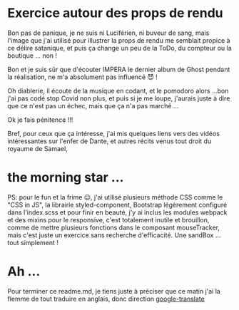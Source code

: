 # Exercice autour des props de rendu

Bon pas de panique, je ne suis ni Luciférien, ni buveur de sang, mais l'image que j'ai utilisé pour illustrer
la props de rendu me semblait propice à ce délire satanique, et puis ça change un peu de la ToDo, du compteur ou la boutique ... non !

Bon et je suis sûr que d'écouter IMPERA le dernier album de Ghost pendant la réalisation, ne m'a absolument pas influencé 😈 ! 

Oh diablerie, il écoute de la musique en codant, et le pomodoro alors ...bon j'ai pas codé stop Covid non plus,
et puis si je me loupe, j'aurais juste à dire que ce n'est pas un échec, mais que ça n'a pas marché ... 

Ok je fais pénitence !!!

Bref, pour ceux que ça intéresse, j'ai mis quelques liens vers des vidéos intéressantes sur l'enfer de Dante, et autres récits 
venus tout droit du royaume de Samael,

# the morning star ... 


PS: pour le fun et la frime 😉, j'ai utilisé plusieurs méthode CSS comme le "CSS in JS", la librairie styled-component, Bootstrap légèrement 
configuré dans l'index.scss et pour finir en beauté, j'y ai inclus les modules webpack et des mixins pour le responsive, c'est totalement inutile et brouillon,
comme de mettre plusieurs fonctions dans le composant mouseTracker, mais c'est juste un exercice sans recherche d'efficacité.
Une sandBox ... tout simplement !

# Ah ...
Pour terminer ce readme.md, je tiens juste à préciser que ce matin j'ai la flemme de tout traduire en anglais, donc direction
<a href="https://translate.google.fr/?hl=fr">google-translate</a>
